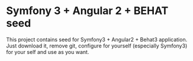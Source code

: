Symfony 3 + Angular 2 + BEHAT seed 
=======

This project contains seed for Symfony3 + Angular2 + Behat3 application.
Just download it, remove git, configure for yourself (especially Symfony3) 
for your self and use as you want.
